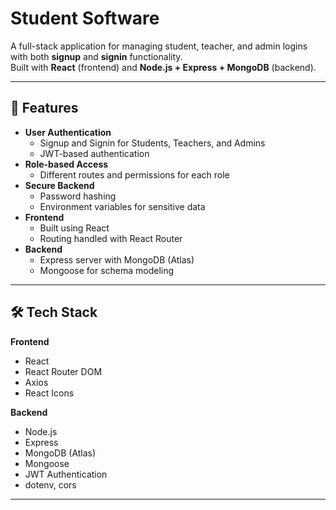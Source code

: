 # Student Software

A full-stack application for managing student, teacher, and admin logins with both **signup** and **signin** functionality.  
Built with **React** (frontend) and **Node.js + Express + MongoDB** (backend).

---

## 🚀 Features
- **User Authentication**
  - Signup and Signin for Students, Teachers, and Admins
  - JWT-based authentication
- **Role-based Access**
  - Different routes and permissions for each role
- **Secure Backend**
  - Password hashing
  - Environment variables for sensitive data
- **Frontend**
  - Built using React
  - Routing handled with React Router
- **Backend**
  - Express server with MongoDB (Atlas)
  - Mongoose for schema modeling

---

## 🛠️ Tech Stack
**Frontend**
- React
- React Router DOM
- Axios
- React Icons

**Backend**
- Node.js
- Express
- MongoDB (Atlas)
- Mongoose
- JWT Authentication
- dotenv, cors

---
